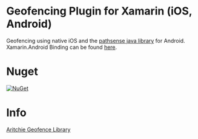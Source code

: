 # Geofencing Plugin for Xamarin (iOS, Android)
Geofencing using native iOS and the [pathsense java library](https://github.com/pathsense/pathsense-samples-android) for Android. 
Xamarin.Android Binding can be found [here](https://github.com/DevEddy/Plugin.Geofencing).

# Nuget
[![NuGet](https://img.shields.io/nuget/v/Plugin.Geofencing.Eddy.svg?maxAge=2592001)](https://www.nuget.org/packages/Plugin.Geofencing.Eddy/)

# Info
[Aritchie Geofence Library](https://github.com/aritchie/geofences)
